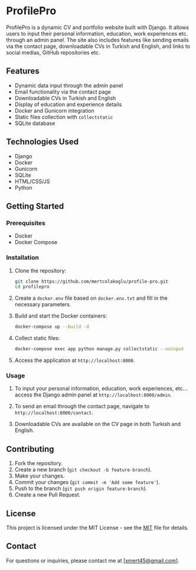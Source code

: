 # ProfilePro

ProfilePro is a dynamic CV and portfolio website built with Django. It allows users to input their personal information, education, work experiences etc. through an admin panel. The site also includes features like sending emails via the contact page, downloadable CVs in Turkish and English, and links to social medias, GitHub repositories etc.

## Features

- Dynamic data input through the admin panel
- Email functionality via the contact page
- Downloadable CVs in Turkish and English
- Display of education and experience details
- Docker and Gunicorn integration
- Static files collection with `collectstatic`
- SQLite database

## Technologies Used

- Django
- Docker
- Gunicorn
- SQLite
- HTML/CSS/JS
- Python

## Getting Started

### Prerequisites

- Docker
- Docker Compose

### Installation

1. Clone the repository:
    ```sh
    git clone https://github.com/mertcolakoglu/profile-pro.git
    cd profilepro
    ```

2. Create a `docker.env` file based on `docker.env.txt` and fill in the necessary parameters.

3. Build and start the Docker containers:
    ```sh
    docker-compose up --build -d
    ```

4. Collect static files:
    ```sh
    docker-compose exec app python manage.py collectstatic --noinput
    ```

5. Access the application at `http://localhost:8000`.

### Usage

1. To input your personal information, education, work experiences, etc... access the Django admin panel at `http://localhost:8000/admin`.
   
2. To send an email through the contact page, navigate to `http://localhost:8000/contact`.

3. Downloadable CVs are available on the CV page in both Turkish and English.

## Contributing

1. Fork the repository.
2. Create a new branch (`git checkout -b feature-branch`).
3. Make your changes.
4. Commit your changes (`git commit -m 'Add some feature'`).
5. Push to the branch (`git push origin feature-branch`).
6. Create a new Pull Request.

## License

This project is licensed under the MIT License - see the [MIT](https://choosealicense.com/licenses/mit/) file for details.

## Contact

For questions or inquiries, please contact me at [xmert45@gmail.com].
